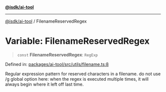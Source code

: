 [**@isdk/ai-tool**](../README.md)

***

[@isdk/ai-tool](../globals.md) / FilenameReservedRegex

# Variable: FilenameReservedRegex

> `const` **FilenameReservedRegex**: `RegExp`

Defined in: [packages/ai-tool/src/utils/filename.ts:8](https://github.com/isdk/ai-tool.js/blob/077730e62e6c723611b64a587e36b69766741af4/src/utils/filename.ts#L8)

Regular expression pattern for reserved characters in a filename.
do not use /g global option here: when the regex is executed multiple times, it will always begin where it left off last time.
